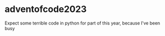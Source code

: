 # adventofcode2023

Expect some terrible code in python for part of this year, because I've been busy